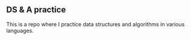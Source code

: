 ## DS & A practice

This is a repo where I practice data structures and algorithms in various languages.